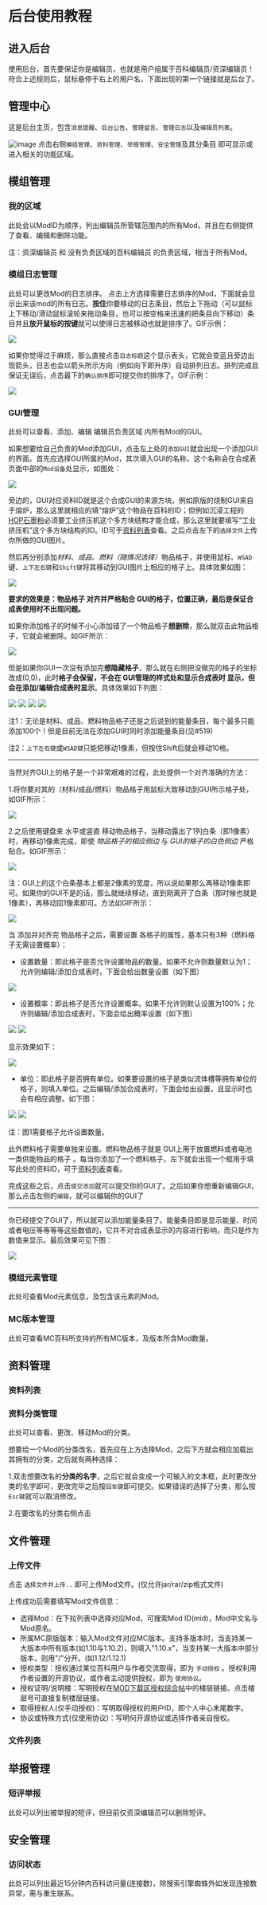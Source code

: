 # 后台使用教程

## 进入后台

使用后台，首先要保证你是编辑员，也就是用户组属于百科编辑员/资深编辑员！
符合上述规则后，鼠标悬停于右上的用户名，下面出现的第一个链接就是后台了。

## 管理中心

这是后台主页，包含`消息提醒`、`后台公告`、`管理留言`、`管理日志`以及`编辑员列表`。

![image](https://user-images.githubusercontent.com/20513115/43041709-c1ac7bb8-8d9a-11e8-8adb-dd5af34a7294.png)
点击右侧`模组管理`、`资料管理`、`举报管理`、`安全管理`及其分条目 即可显示或进入相关的功能区域。

## 模组管理

### 我的区域

此处会以ModID为顺序，列出编辑员所管辖范围内的所有Mod，并且在右侧提供了查看、编辑和删除功能。

注：资深编辑员 和 没有负责区域的百科编辑员 的负责区域，相当于所有Mod。

### 模组日志管理

此处可以更改Mod的日志排序。
点击上方选择需要日志排序的Mod，下面就会显示出来该mod的所有日志。**按住**你要移动的日志条目，然后上下拖动（可以鼠标上下移动/滑动鼠标滚轮来拖动条目，也可以按空格来迅速的把条目向下移动）条目并且**放开鼠标的按键**就可以使得日志被移动也就是排序了。GIF示例：

![](http://bbs.mcmod.cn/data/attachment/album/201807/22/143529rodnpnvjvjkz385p.gif)

如果你觉得过于麻烦，那么直接点击`日志标题`这个显示表头，它就会变蓝且旁边出现箭头，日志也会以箭头所示方向（例如向下即升序）自动排列日志。排列完成且保证无误后，点击最下的`确认排序`即可提交你的排序了。GIF示例：

![](http://bbs.mcmod.cn/data/attachment/album/201807/22/144111jjui7qx707a0aaqu.gif)

### GUI管理

此处可以查看、添加、编辑 编辑员负责区域 内所有Mod的GUI。

如果想要给自己负责的Mod添加GUI，点击左上处的`添加GUI`就会出现一个添加GUI的界面。首先应选择GUI所属的Mod，其次填入GUI的名称，这个名称会在合成表页面中部的`Mod设备`处显示，如图处：

![](http://bbs.mcmod.cn/data/attachment/album/201807/22/214130upzfnsnsix5ixc4r.png)

旁边的，GUI对应资料ID就是这个合成GUI的来源方块。例如原版的烧制GUI来自于熔炉，那么这里就相应的填“熔炉“这个物品在百科的ID；但例如沉浸工程的[HOP石墨粉](https://www.mcmod.cn/item/30915.html)必须要工业挤压机这个多方块结构才能合成，那么这里就要填写“工业挤压机”这个多方块结构的ID。ID可于[资料列表](#%E8%B5%84%E6%96%99%E5%88%97%E8%A1%A8)查看。之后点击左下的`选择文件`上传你所做的GUI图片。

然后再分别添加*材料*、*成品*、<em>燃料（随情况选择）</em>物品格子，并使用鼠标、`WSAD`键、`上下左右键`和`Shift键`将其移动到GUI图片上相应的格子上。具体效果如图：

![](http://bbs.mcmod.cn/data/attachment/album/201807/24/224023zv4ucd7i3nkdcqqv.png)

**要求的效果是：物品格子 对齐并严格贴合 GUI的格子，位置正确，最后是保证合成表使用时不出现问题。**

如果你添加格子的时候不小心添加错了一个物品格子**想删除**，那么就双击此物品格子，它就会被删除。如GIF所示：

![](http://bbs.mcmod.cn/data/attachment/album/201807/25/121100dxjz5cez1zv4yi4z.gif)

但是如果你GUI一次没有添加完**想隐藏格子**，那么就在右侧把没做完的格子的坐标改成(0,0)，此时**格子会保留，不会在 GUI管理的样式处和显示合成表时 显示，但会在添加/编辑合成表时显示**。具体效果如下列图：

![](http://bbs.mcmod.cn/data/attachment/album/201807/25/121824vdzz5oy6yddztmtv.png) ![](http://bbs.mcmod.cn/data/attachment/album/201807/25/121824tz19a3ligctniug6.png) ![](http://bbs.mcmod.cn/data/attachment/album/201807/25/121948i1bplfmp66fp7fpw.png) ![](http://bbs.mcmod.cn/data/attachment/album/201807/25/121824xkx53km663axo3sz.png)

注1：无论是材料、成品、燃料物品格子还是之后说到的能量条目，每个最多只能添加100个！但是目前无法在添加GUI时同时添加能量条目(见#519)

注2：`上下左右键`或`WSAD键`只能把移动1像素，但按住Shift后就会移动10格。

---

当然对齐GUI上的格子是一个非常艰难的过程，此处提供一个对齐准确的方法：

1.将你要对其的（材料/成品/燃料）物品格子用鼠标大致移动到GUI所示格子处，如GIF所示：

![](http://bbs.mcmod.cn/data/attachment/album/201807/23/172405fgjuwjhj5wsag85w.gif)

2.之后使用键盘来 水平或竖直 移动物品格子，当移动露出了1列白条（即1像素）时，再移动1像素完成，即使 *物品格子的相应侧边* 与 *GUI的格子的白色侧边* 严格贴合。如GIF所示：

![](http://bbs.mcmod.cn/data/attachment/album/201807/24/233200i2uqagj17gjddab8.gif)

注：GUI上的这个白条基本上都是2像素的宽度，所以说如果那么再移动1像素即可。如果你的GUI不是的话，那么就继续移动，直到刚离开了白条（那时候也就是1像素），再移动回1像素即可。方法如GIF所示：

![](http://bbs.mcmod.cn/data/attachment/album/201807/25/091637p5nrfs34q3rx1c71.gif)

当 添加并对齐完 物品格子之后，需要设置 各格子的属性，基本只有3种（燃料格子无需设置概率）：

* 设置数量：即此格子是否允许设置物品的数量。如果不允许则数量默认为1；允许则编辑/添加合成表时，下面会给出数量设置（如下图）

![](http://bbs.mcmod.cn/data/attachment/album/201807/24/235649d9uhkzhw0m3m3up0.png)

* 设置概率：即此格子是否允许设置概率。如果不允许则默认设置为100%；允许则编辑/添加合成表时，下面会给出概率设置（如下图）

![](http://bbs.mcmod.cn/data/attachment/album/201807/25/092357ea1q9q591qnw6936.png)
![](http://bbs.mcmod.cn/data/attachment/album/201807/25/092357zfvqpiojfpdjjop2.png)

显示效果如下：

![](http://bbs.mcmod.cn/data/attachment/album/201807/25/092850tj3ijg11jv2zopbo.png)

* 单位：即此格子是否拥有单位。如果要设置的格子是类似流体槽等拥有单位的格子，则填入单位。之后编辑/添加合成表时，下面会给出设置，且显示时也会有相应调整。如下图：

![](http://bbs.mcmod.cn/data/attachment/album/201807/25/113831rora70fa0wfbzz3r.png)
![](http://bbs.mcmod.cn/data/attachment/album/201807/25/113829jx7g8fblb769bflg.png)

注：图1需要格子允许设置数量。

此外燃料格子需要单独来设置。燃料物品格子就是 GUI上用于放置燃料或者电池一类供能物品的格子 。每当你添加了一个燃料格子，左下就会出现一个框用于填写此处的资料ID，可于[资料列表](#%E8%B5%84%E6%96%99%E5%88%97%E8%A1%A8)查看。

完成这些之后，点击`提交添加`就可以提交你的GUI了。之后如果你想重新编辑GUI，那么点击左侧的`编辑`，就可以编辑你的GUI了

---

你已经提交了GUI了，所以就可以添加能量条目了。能量条目即是显示能量、时间或者电压等等等等这些数值的，它并不对合成表显示的内容进行影响，而只是作为数值来显示。最后效果可见下图：

![](http://bbs.mcmod.cn/data/attachment/album/201807/25/143904d6n6se2616ntwsao.png)

### 模组元素管理

此处可查看Mod元素信息，及包含该元素的Mod。

### MC版本管理

此处可查看MC百科所支持的所有MC版本，及版本所含Mod数量。

## 资料管理

### 资料列表

### 资料分类管理

此处可以查看、更改、移动Mod的分类。

想要给一个Mod的分类改名，首先应在上方选择Mod，之后下方就会相应加载出其拥有的分类，之后就有两种选择：

1.双击想要改名的**分类的名字**，之后它就会变成一个可输入的文本框，此时更改分类的名字即可，更改完毕之后按`回车键`即可提交。如果错误的选择了分类，那么按`Esc键`就可以取消修改。

2.在要改名的分类右侧点击

## 文件管理

### 上传文件

点击 `选择文件并上传..` 即可上传Mod文件。(仅允许jar/rar/zip格式文件)

上传成功后需要填写Mod文件信息：

- 选择Mod：在下拉列表中选择对应Mod，可搜索Mod ID(mid)，Mod中文名与Mod原名。
- 所属MC原版版本：输入Mod文件对应MC版本。支持多版本时，当支持某一大版本中所有版本(如1.10与1.10.2)，则填入"1.10.x"，当支持某一大版本中部分版本，则用"/"分开。(如1.12/1.12.1)
- 授权类型：授权通过某位百科用户与作者交流取得，即为 `手动授权` 。授权利用作者设置的开源协议，或作者主动提供授权，即为 `使用协议`。
- 授权证明/说明楼：写明授权在[MOD下载区授权综合帖](https://bbs.mcmod.cn/thread-615-1-1.html)中的楼层链接。点击楼层号可直接复制楼层链接。
- 取得授权人(仅手动授权)：写明取得授权的用户ID，即个人中心末尾数字。
- 协议或特殊方式(仅使用协议)：写明何开源协议或选择作者亲自授权。

### 文件列表

## 举报管理

### 短评举报

此处可以列出被举报的短评，但目前仅资深编辑员可以删除短评。

## 安全管理

### 访问状态

此处可以列出最近15分钟内百科访问量(连接数)，除搜索引擎蜘蛛外如发现连接数异常，需与重生联系。
